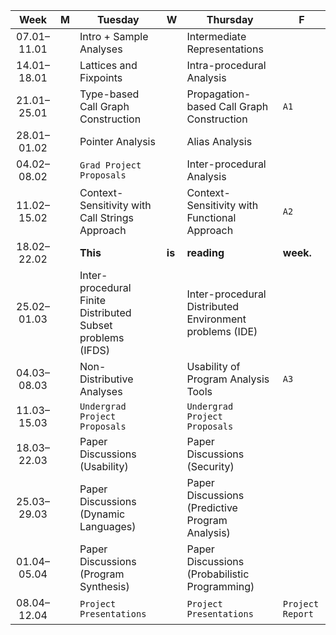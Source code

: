 | Week | M | Tuesday | W | Thursday | F |
| :---: | --- | --- | --- | --- | --- |
| 07.01–11.01 | | Intro + Sample Analyses | | Intermediate Representations | | 
| 14.01–18.01 | | Lattices and Fixpoints | | Intra-procedural Analysis | | 
| 21.01–25.01 | | Type-based Call Graph Construction |  | Propagation-based Call Graph Construction | `A1` | 
| 28.01–01.02 | | Pointer Analysis | | Alias Analysis | | 
| 04.02–08.02 | | `Grad Project Proposals` |  | Inter-procedural Analysis |  | 
| 11.02–15.02 | | Context-Sensitivity with Call Strings Approach | | Context-Sensitivity with Functional Approach | `A2` | 
| 18.02–22.02 | | **This** | **is** | **reading** | **week.** | 
| 25.02–01.03 | | Inter-procedural Finite Distributed Subset problems (IFDS) | | Inter-procedural Distributed Environment problems (IDE) | | 
| 04.03–08.03 | | Non-Distributive Analyses | | Usability of Program Analysis Tools |  `A3` | 
| 11.03–15.03 | | `Undergrad Project Proposals` | | `Undergrad Project Proposals` | | 
| 18.03–22.03 | | Paper Discussions (Usability) |  | Paper Discussions (Security) | | 
| 25.03–29.03 | | Paper Discussions (Dynamic Languages) | | Paper Discussions (Predictive Program Analysis) | | 
| 01.04–05.04 | | Paper Discussions (Program Synthesis) | | Paper Discussions (Probabilistic Programming) | | 
| 08.04–12.04 | | `Project Presentations` | | `Project Presentations` | `Project Report` | 
